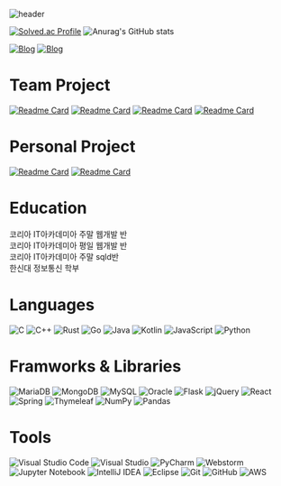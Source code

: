 ![header](https://capsule-render.vercel.app/api?type=waving&color=auto&height=300&section=header&text=UHeeJoon's%20Github&fontSize=90)

[![Solved.ac Profile](http://mazassumnida.wtf/api/v2/generate_badge?boj=dbgmlwns)](https://solved.ac/dbgmlwns/)
![Anurag's GitHub stats](https://github-readme-stats.vercel.app/api?username=UHeeJoon&theme=vue-dark&show_icons=true)
<!--![LeetCode Stats](https://leetcard.jacoblin.cool/dbgmlwns?theme=dark&font=Roboto%20Mono)-->

[![Blog](https://img.shields.io/badge/Algorithm%20Blog-63E6BE?style=for-the-badge&logo=blogger&logoColor=white)](https://velog.io/@uheejoon)
[![Blog](https://img.shields.io/badge/tilㅡtheory%20Blog-FF5722?style=for-the-badge&logo=tistory&logoColor=white)](https://codding-til-theory.tistory.com)
<!--
[![](https://img.shields.io/badge/other%20github-%23121011.svg?style=for-the-badge&logo=github&logoColor=white)](https://github.com/Dev-RuntimeTerror)
-->

# Team Project
[![Readme Card](https://github-readme-stats.vercel.app/api/pin/?username=team-osca2&repo=spring-osca)](https://github.com/team-osca2/spring-osca)
[![Readme Card](https://github-readme-stats.vercel.app/api/pin/?username=O-O-A-A&repo=BodeumMe)](https://github.com/O-O-A-A/BodeumMe)
[![Readme Card](https://github-readme-stats.vercel.app/api/pin/?username=UHeeJoon&repo=hanghae99)](https://github.com/UHeeJoon/hanghae99)
[![Readme Card](https://github-readme-stats.vercel.app/api/pin/?username=project-ggachi&repo=letter-of-ggachi)](https://github.com/project-ggachi/letter-of-ggachi)

# Personal Project
[![Readme Card](https://github-readme-stats.vercel.app/api/pin/?username=UHeeJoon&repo=hs-major)](https://github.com/UHeeJoon/hs-major)
[![Readme Card](https://github-readme-stats.vercel.app/api/pin/?username=UHeeJoon&repo=react-tictactoe)](https://github.com/UHeeJoon/react-tictactoe)
<!-- [![Readme Card](https://github-readme-stats.vercel.app/api/pin/?username=UHeeJoon&repo=FlappyClone)](https://github.com/UHeeJoon/FlappyClone) -->

# Education
코리아 IT아카데미아 주말 웹개발 반  
코리아 IT아카데미아 평일 웹개발 반  
코리아 IT아카데미아 주말 sqld반  
한신대 정보통신 학부   

# Languages
![C](https://img.shields.io/badge/c-%2300599C.svg?style=for-the-badge&logo=c&logoColor=white)
![C++](https://img.shields.io/badge/c++-%2300599C.svg?style=for-the-badge&logo=c%2B%2B&logoColor=white)
![Rust](https://img.shields.io/badge/rust-%23000000.svg?style=for-the-badge&logo=rust&logoColor=white)
![Go](https://img.shields.io/badge/go-%2300ADD8.svg?style=for-the-badge&logo=go&logoColor=white)
![Java](https://img.shields.io/badge/java-%23ED8B00.svg?style=for-the-badge&logo=java&logoColor=white)
![Kotlin](https://img.shields.io/badge/kotlin-%230095D5.svg?style=for-the-badge&logo=kotlin&logoColor=white)
![JavaScript](https://img.shields.io/badge/javascript-%23323330.svg?style=for-the-badge&logo=javascript&logoColor=%23F7DF1E)
![Python](https://img.shields.io/badge/python-3670A0?style=for-the-badge&logo=python&logoColor=ffdd54)
<!-- ![CSS3](https://img.shields.io/badge/css3-%231572B6.svg?style=for-the-badge&logo=css3&logoColor=white) -->
<!-- ![HTML5](https://img.shields.io/badge/html5-%23E34F26.svg?style=for-the-badge&logo=html5&logoColor=white) -->
<!-- ![TypeScript](https://img.shields.io/badge/typescript-%23007ACC.svg?style=for-the-badge&logo=typescript&logoColor=white) -->

# Framworks & Libraries
![MariaDB](https://img.shields.io/badge/MariaDB-003545?style=for-the-badge&logo=mariadb&logoColor=white) 
![MongoDB](https://img.shields.io/badge/MongoDB-%234ea94b.svg?style=for-the-badge&logo=mongodb&logoColor=white) 
![MySQL](https://img.shields.io/badge/mysql-%2300f.svg?style=for-the-badge&logo=mysql&logoColor=white) 
![Oracle](https://img.shields.io/badge/Oracle-F80000?style=for-the-badge&logo=oracle&logoColor=white)
![Flask](https://img.shields.io/badge/flask-%23000.svg?style=for-the-badge&logo=flask&logoColor=white) 
![jQuery](https://img.shields.io/badge/jquery-%230769AD.svg?style=for-the-badge&logo=jquery&logoColor=white)
![React](https://img.shields.io/badge/react-%2320232a.svg?style=for-the-badge&logo=react&logoColor=%2361DAFB) 
![Spring](https://img.shields.io/badge/spring-%236DB33F.svg?style=for-the-badge&logo=spring&logoColor=white) 
![Thymeleaf](https://img.shields.io/badge/Thymeleaf-%23005C0F.svg?style=for-the-badge&logo=Thymeleaf&logoColor=white)
![NumPy](https://img.shields.io/badge/numpy-%23013243.svg?style=for-the-badge&logo=numpy&logoColor=white)
![Pandas](https://img.shields.io/badge/pandas-%23150458.svg?style=for-the-badge&logo=pandas&logoColor=white)
<!-- ![Bootstrap](https://img.shields.io/badge/bootstrap-%23563D7C.svg?style=for-the-badge&logo=bootstrap&logoColor=white) -->
<!--![FastAPI](https://img.shields.io/badge/FastAPI-005571?style=for-the-badge&logo=fastapi)  -->
<!-- ![React Native](https://img.shields.io/badge/react_native-%2320232a.svg?style=for-the-badge&logo=react&logoColor=%2361DAFB) -->

# Tools
![Visual Studio Code](https://img.shields.io/badge/Visual%20Studio%20Code-0078d7.svg?style=for-the-badge&logo=visual-studio-code&logoColor=white)
![Visual Studio](https://img.shields.io/badge/Visual%20Studio-5C2D91.svg?style=for-the-badge&logo=visual-studio&logoColor=white)
![PyCharm](https://img.shields.io/badge/pycharm-143?style=for-the-badge&logo=pycharm&logoColor=black&color=black&labelColor=green)
![Webstorm](https://img.shields.io/badge/webstorm-000000.svg?style=for-the-badge&logo=webstorm&logoColor=white)
![Jupyter Notebook](https://img.shields.io/badge/jupyter-%23FA0F00.svg?style=for-the-badge&logo=jupyter&logoColor=white)
![IntelliJ IDEA](https://img.shields.io/badge/IntelliJIDEA-000000.svg?style=for-the-badge&logo=intellij-idea&logoColor=white)
![Eclipse](https://img.shields.io/badge/Eclipse-FE7A16.svg?style=for-the-badge&logo=Eclipse&logoColor=white)
![Git](https://img.shields.io/badge/git-%23F05033.svg?style=for-the-badge&logo=git&logoColor=white)
![GitHub](https://img.shields.io/badge/github-%23121011.svg?style=for-the-badge&logo=github&logoColor=white)
![AWS](https://img.shields.io/badge/AWS-%23FF9900.svg?style=for-the-badge&logo=amazonwebservices&logoColor=white)
<!-- ![Vim](https://img.shields.io/badge/VIM-%2311AB00.svg?style=for-the-badge&logo=vim&logoColor=white) -->
<!-- ![Unity](https://img.shields.io/badge/unity-%23000000.svg?style=for-the-badge&logo=unity&logoColor=white) --?

# OS & Hardware
![Windows](https://img.shields.io/badge/Windows-0078D6?style=for-the-badge&logo=windows&logoColor=white)
![Ubuntu](https://img.shields.io/badge/Ubuntu-E95420?style=for-the-badge&logo=ubuntu&logoColor=white)

